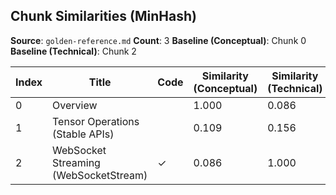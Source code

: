 ## Chunk Similarities (MinHash)

**Source**: `golden-reference.md`
**Count**: 3
**Baseline (Conceptual)**: Chunk 0
**Baseline (Technical)**: Chunk 2

| Index | Title | Code | Similarity (Conceptual) | Similarity (Technical) |
|-------|-------|------|-------------------------|------------------------|
| 0 | Overview |  | 1.000 | 0.086 |
| 1 | Tensor Operations (Stable APIs) |  | 0.109 | 0.156 |
| 2 | WebSocket Streaming (WebSocketStream) | ✓ | 0.086 | 1.000 |

